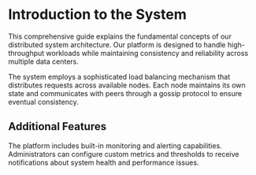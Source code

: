 # Introduction to the System

This comprehensive guide explains the fundamental concepts of our distributed system architecture. Our platform is designed to handle high-throughput workloads while maintaining consistency and reliability across multiple data centers.

The system employs a sophisticated load balancing mechanism that distributes requests across available nodes. Each node maintains its own state and communicates with peers through a gossip protocol to ensure eventual consistency.

## Additional Features

The platform includes built-in monitoring and alerting capabilities. Administrators can configure custom metrics and thresholds to receive notifications about system health and performance issues.
